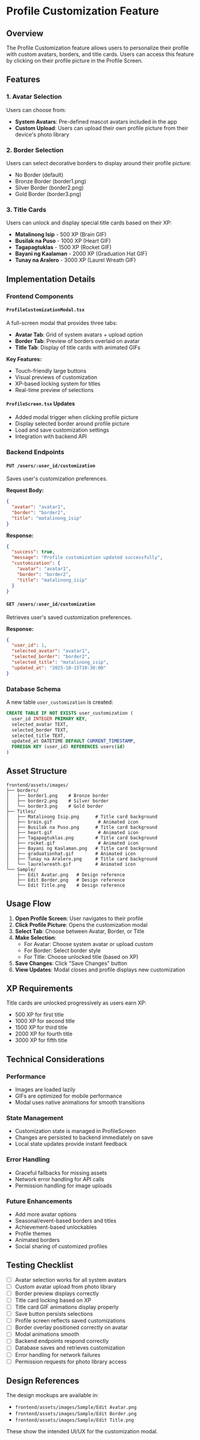 # Profile Customization Feature

## Overview
The Profile Customization feature allows users to personalize their profile with custom avatars, borders, and title cards. Users can access this feature by clicking on their profile picture in the Profile Screen.

## Features

### 1. **Avatar Selection**
Users can choose from:
- **System Avatars**: Pre-defined mascot avatars included in the app
- **Custom Upload**: Users can upload their own profile picture from their device's photo library

### 2. **Border Selection**
Users can select decorative borders to display around their profile picture:
- No Border (default)
- Bronze Border (border1.png)
- Silver Border (border2.png)
- Gold Border (border3.png)

### 3. **Title Cards**
Users can unlock and display special title cards based on their XP:
- **Matalinong Isip** - 500 XP (Brain GIF)
- **Busilak na Puso** - 1000 XP (Heart GIF)
- **Tagapagtuklas** - 1500 XP (Rocket GIF)
- **Bayani ng Kaalaman** - 2000 XP (Graduation Hat GIF)
- **Tunay na Aralero** - 3000 XP (Laurel Wreath GIF)

## Implementation Details

### Frontend Components

#### `ProfileCustomizationModal.tsx`
A full-screen modal that provides three tabs:
- **Avatar Tab**: Grid of system avatars + upload option
- **Border Tab**: Preview of borders overlaid on avatar
- **Title Tab**: Display of title cards with animated GIFs

**Key Features:**
- Touch-friendly large buttons
- Visual previews of customization
- XP-based locking system for titles
- Real-time preview of selections

#### `ProfileScreen.tsx` Updates
- Added modal trigger when clicking profile picture
- Display selected border around profile picture
- Load and save customization settings
- Integration with backend API

### Backend Endpoints

#### `PUT /users/:user_id/customization`
Saves user's customization preferences.

**Request Body:**
```json
{
  "avatar": "avatar1",
  "border": "border2",
  "title": "matalinong_isip"
}
```

**Response:**
```json
{
  "success": true,
  "message": "Profile customization updated successfully",
  "customization": {
    "avatar": "avatar1",
    "border": "border2",
    "title": "matalinong_isip"
  }
}
```

#### `GET /users/:user_id/customization`
Retrieves user's saved customization preferences.

**Response:**
```json
{
  "user_id": 1,
  "selected_avatar": "avatar1",
  "selected_border": "border2",
  "selected_title": "matalinong_isip",
  "updated_at": "2025-10-15T10:30:00"
}
```

### Database Schema

A new table `user_customization` is created:

```sql
CREATE TABLE IF NOT EXISTS user_customization (
  user_id INTEGER PRIMARY KEY,
  selected_avatar TEXT,
  selected_border TEXT,
  selected_title TEXT,
  updated_at DATETIME DEFAULT CURRENT_TIMESTAMP,
  FOREIGN KEY (user_id) REFERENCES users(id)
)
```

## Asset Structure

```
frontend/assets/images/
├── borders/
│   ├── border1.png    # Bronze border
│   ├── border2.png    # Silver border
│   └── border3.png    # Gold border
├── Titles/
│   ├── Matalinong Isip.png      # Title card background
│   ├── brain.gif                 # Animated icon
│   ├── Busilak na Puso.png      # Title card background
│   ├── heart.gif                 # Animated icon
│   ├── Tagapagtuklas.png        # Title card background
│   ├── rocket.gif                # Animated icon
│   ├── Bayani ng Kaalaman.png   # Title card background
│   ├── graduationhat.gif        # Animated icon
│   ├── Tunay na Aralero.png     # Title card background
│   └── laurelwreath.gif         # Animated icon
└── Sample/
    ├── Edit Avatar.png   # Design reference
    ├── Edit Border.png   # Design reference
    └── Edit Title.png    # Design reference
```

## Usage Flow

1. **Open Profile Screen**: User navigates to their profile
2. **Click Profile Picture**: Opens the customization modal
3. **Select Tab**: Choose between Avatar, Border, or Title
4. **Make Selection**: 
   - For Avatar: Choose system avatar or upload custom
   - For Border: Select border style
   - For Title: Choose unlocked title (based on XP)
5. **Save Changes**: Click "Save Changes" button
6. **View Updates**: Modal closes and profile displays new customization

## XP Requirements

Title cards are unlocked progressively as users earn XP:
- 500 XP for first title
- 1000 XP for second title
- 1500 XP for third title
- 2000 XP for fourth title
- 3000 XP for fifth title

## Technical Considerations

### Performance
- Images are loaded lazily
- GIFs are optimized for mobile performance
- Modal uses native animations for smooth transitions

### State Management
- Customization state is managed in ProfileScreen
- Changes are persisted to backend immediately on save
- Local state updates provide instant feedback

### Error Handling
- Graceful fallbacks for missing assets
- Network error handling for API calls
- Permission handling for image uploads

### Future Enhancements
- Add more avatar options
- Seasonal/event-based borders and titles
- Achievement-based unlockables
- Profile themes
- Animated borders
- Social sharing of customized profiles

## Testing Checklist

- [ ] Avatar selection works for all system avatars
- [ ] Custom avatar upload from photo library
- [ ] Border preview displays correctly
- [ ] Title card locking based on XP
- [ ] Title card GIF animations display properly
- [ ] Save button persists selections
- [ ] Profile screen reflects saved customizations
- [ ] Border overlay positioned correctly on avatar
- [ ] Modal animations smooth
- [ ] Backend endpoints respond correctly
- [ ] Database saves and retrieves customization
- [ ] Error handling for network failures
- [ ] Permission requests for photo library access

## Design References

The design mockups are available in:
- `frontend/assets/images/Sample/Edit Avatar.png`
- `frontend/assets/images/Sample/Edit Border.png`
- `frontend/assets/images/Sample/Edit Title.png`

These show the intended UI/UX for the customization modal.
